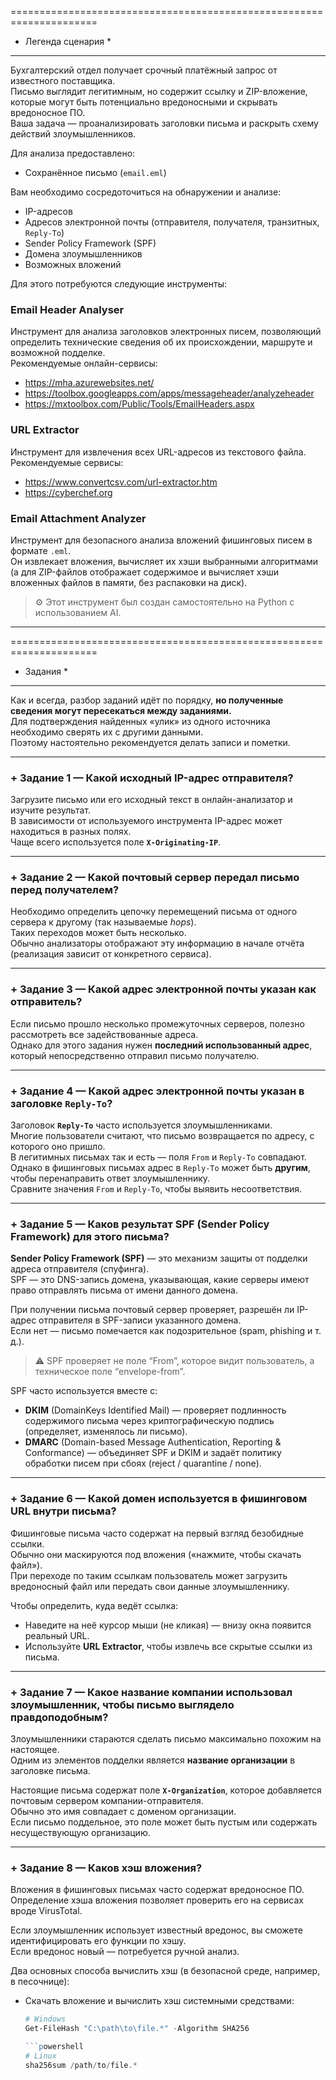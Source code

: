 =====================================================================
* Легенда сценария *
********************

Бухгалтерский отдел получает срочный платёжный запрос от известного поставщика.  
Письмо выглядит легитимным, но содержит ссылку и ZIP-вложение, которые могут быть потенциально вредоносными и скрывать вредоносное ПО.  
Ваша задача — проанализировать заголовки письма и раскрыть схему действий злоумышленников.

Для анализа предоставлено:

- Сохранённое письмо (`email.eml`)

Вам необходимо сосредоточиться на обнаружении и анализе:

- IP-адресов  
- Адресов электронной почты (отправителя, получателя, транзитных, `Reply-To`)  
- Sender Policy Framework (SPF)  
- Домена злоумышленников  
- Возможных вложений  

Для этого потребуются следующие инструменты:

### Email Header Analyser
Инструмент для анализа заголовков электронных писем, позволяющий определить технические сведения об их происхождении, маршруте и возможной подделке.  
Рекомендуемые онлайн-сервисы:

- <https://mha.azurewebsites.net/>  
- <https://toolbox.googleapps.com/apps/messageheader/analyzeheader>  
- <https://mxtoolbox.com/Public/Tools/EmailHeaders.aspx>

### URL Extractor
Инструмент для извлечения всех URL-адресов из текстового файла.  
Рекомендуемые сервисы:

- <https://www.convertcsv.com/url-extractor.htm>  
- <https://cyberchef.org>

### Email Attachment Analyzer
Инструмент для безопасного анализа вложений фишинговых писем в формате `.eml`.  
Он извлекает вложения, вычисляет их хэши выбранными алгоритмами (а для ZIP-файлов отображает содержимое и вычисляет хэши вложенных файлов в памяти, без распаковки на диск).  
> ⚙️ Этот инструмент был создан самостоятельно на Python с использованием AI.

---

=====================================================================
* Задания *
***********

Как и всегда, разбор заданий идёт по порядку, **но полученные сведения могут пересекаться между заданиями.**  
Для подтверждения найденных «улик» из одного источника необходимо сверять их с другими данными.  
Поэтому настоятельно рекомендуется делать записи и пометки.

---

### + Задание 1 — Какой исходный IP-адрес отправителя?

Загрузите письмо или его исходный текст в онлайн-анализатор и изучите результат.  
В зависимости от используемого инструмента IP-адрес может находиться в разных полях.  
Чаще всего используется поле **`X-Originating-IP`**.

---

### + Задание 2 — Какой почтовый сервер передал письмо перед получателем?

Необходимо определить цепочку перемещений письма от одного сервера к другому (так называемые *hops*).  
Таких переходов может быть несколько.  
Обычно анализаторы отображают эту информацию в начале отчёта (реализация зависит от конкретного сервиса).

---

### + Задание 3 — Какой адрес электронной почты указан как отправитель?

Если письмо прошло несколько промежуточных серверов, полезно рассмотреть все задействованные адреса.  
Однако для этого задания нужен **последний использованный адрес**, который непосредственно отправил письмо получателю.

---

### + Задание 4 — Какой адрес электронной почты указан в заголовке `Reply-To`?

Заголовок **`Reply-To`** часто используется злоумышленниками.  
Многие пользователи считают, что письмо возвращается по адресу, с которого оно пришло.  
В легитимных письмах так и есть — поля `From` и `Reply-To` совпадают.  
Однако в фишинговых письмах адрес в `Reply-To` может быть **другим**, чтобы перенаправить ответ злоумышленнику.  
Сравните значения `From` и `Reply-To`, чтобы выявить несоответствия.

---

### + Задание 5 — Каков результат SPF (Sender Policy Framework) для этого письма?

**Sender Policy Framework (SPF)** — это механизм защиты от подделки адреса отправителя (спуфинга).  
SPF — это DNS-запись домена, указывающая, какие серверы имеют право отправлять письма от имени данного домена.  

При получении письма почтовый сервер проверяет, разрешён ли IP-адрес отправителя в SPF-записи указанного домена.  
Если нет — письмо помечается как подозрительное (spam, phishing и т. д.).

> ⚠️ SPF проверяет не поле “From”, которое видит пользователь, а техническое поле “envelope-from”.

SPF часто используется вместе с:

- **DKIM** (DomainKeys Identified Mail) — проверяет подлинность содержимого письма через криптографическую подпись (определяет, изменялось ли письмо).  
- **DMARC** (Domain-based Message Authentication, Reporting & Conformance) — объединяет SPF и DKIM и задаёт политику обработки писем при сбоях (reject / quarantine / none).

---

### + Задание 6 — Какой домен используется в фишинговом URL внутри письма?

Фишинговые письма часто содержат на первый взгляд безобидные ссылки.  
Обычно они маскируются под вложения («нажмите, чтобы скачать файл»).  
При переходе по таким ссылкам пользователь может загрузить вредоносный файл или передать свои данные злоумышленнику.

Чтобы определить, куда ведёт ссылка:

- Наведите на неё курсор мыши (не кликая) — внизу окна появится реальный URL.  
- Используйте **URL Extractor**, чтобы извлечь все скрытые ссылки из письма.

---

### + Задание 7 — Какое название компании использовал злоумышленник, чтобы письмо выглядело правдоподобным?

Злоумышленники стараются сделать письмо максимально похожим на настоящее.  
Одним из элементов подделки является **название организации** в заголовке письма.  

Настоящие письма содержат поле **`X-Organization`**, которое добавляется почтовым сервером компании-отправителя.  
Обычно это имя совпадает с доменом организации.  
Если письмо поддельное, это поле может быть пустым или содержать несуществующую организацию.

---

### + Задание 8 — Каков хэш вложения?

Вложения в фишинговых письмах часто содержат вредоносное ПО.  
Определение хэша вложения позволяет проверить его на сервисах вроде VirusTotal.  

Если злоумышленник использует известный вредонос, вы сможете идентифицировать его функции по хэшу.  
Если вредонос новый — потребуется ручной анализ.  

Два основных способа вычислить хэш (в безопасной среде, например, в песочнице):

- Скачать вложение и вычислить хэш системными средствами:

  ```powershell
  # Windows
  Get-FileHash "C:\path\to\file.*" -Algorithm SHA256

  ```powershell
  # Linux
  sha256sum /path/to/file.*

